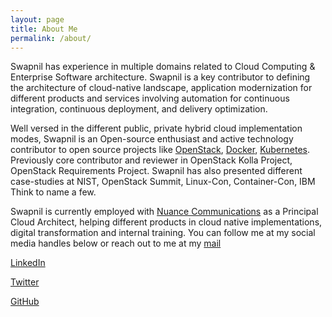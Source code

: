 ```yaml
---
layout: page
title: About Me
permalink: /about/
---
```


Swapnil has experience in multiple domains related to Cloud Computing & Enterprise Software architecture. Swapnil is a key contributor to defining the architecture of cloud-native landscape, application modernization for different products and services involving automation for continuous integration, continuous deployment, and delivery optimization. 

Well versed in the different public, private hybrid cloud implementation modes, Swapnil is an Open-source enthusiast and active technology contributor to open source projects like [OpenStack][1], [Docker][2], [Kubernetes][3].  Previously core contributor and reviewer in OpenStack Kolla Project, OpenStack Requirements Project. Swapnil has also presented different case-studies at NIST, OpenStack Summit, Linux-Con, Container-Con, IBM Think to name a few.

Swapnil is currently employed with [Nuance Communications][5] as a Principal Cloud Architect, helping different products in cloud native implementations, digital transformation and internal training.  You can follow me at my social media handles below or reach out to me at my [mail][4]

[LinkedIn](https://linkedin.com/in/coolsvap)

[Twitter](https://twitter.com/coolsvap)

[GitHub](https://github.com/coolsvap)

[1]: https://www.openstack.org/
[2]: https://www.docker.com/
[3]: https://kubernetes.io/
[4]: mailto:coolsvap@gmail.com
[5]: https://www.nuance.com/index.html
